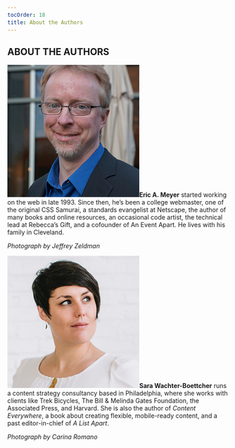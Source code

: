 ```yaml
---
tocOrder: 18
title: About the Authors
---
```

## ABOUT THE AUTHORS

![](image/eric-meyer.png)**Eric A. Meyer** started working on the web in late 1993. Since then, he’s been a college webmaster, one of the original CSS Samurai, a standards evangelist at Netscape, the author of many books and online resources, an occasional code artist, the technical lead at Rebecca’s Gift, and a cofounder of An Event Apart. He lives with his family in Cleveland.

*Photograph by Jeffrey* *Zeldman*

![](image/sara-wachter-boettcher.png)**Sara Wachter-Boettcher** runs a content strategy consultancy based in Philadelphia, where she works with clients like Trek Bicycles, The Bill & Melinda Gates Foundation, the Associated Press, and Harvard. She is also the author of *Content Everywhere*, a book about creating flexible, mobile-ready content, and a past editor-in-chief of *A List* *Apart*.

*Photograph by Carina* *Romano*
